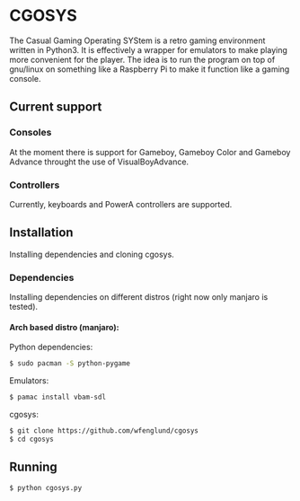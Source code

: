 # CGOSYS

The Casual Gaming Operating SYStem is a retro gaming environment written in Python3. It is effectively a wrapper for emulators to make playing more convenient for the player. The idea is to run the program on top of gnu/linux on something like a Raspberry Pi to make it function like a gaming console.

## Current support
### Consoles
At the moment there is support for Gameboy, Gameboy Color and Gameboy Advance throught the use of VisualBoyAdvance.

### Controllers
Currently, keyboards and PowerA controllers are supported.

## Installation
Installing dependencies and cloning cgosys.

### Dependencies
Installing dependencies on different distros (right now only manjaro is tested).

#### Arch based distro (manjaro):
Python dependencies:
```bash
$ sudo pacman -S python-pygame
```
Emulators:
```bash
$ pamac install vbam-sdl
```
cgosys:
```bash
$ git clone https://github.com/wfenglund/cgosys
$ cd cgosys
```

## Running
```bash
$ python cgosys.py
```
